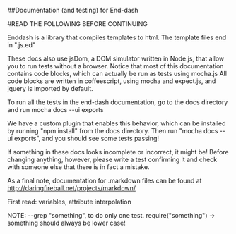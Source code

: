 ##Documentation (and testing) for End-dash

  #READ THE FOLLOWING BEFORE CONTINUING

  Enddash is a library that compiles templates to html. The template files end in ".js.ed"

  These docs also use jsDom, a DOM simulator written in Node.js, that allow you to run tests without a browser. Notice that most of this documentation contains code blocks, which can actually be run as tests using mocha.js All code blocks are written in coffeescript, using mocha and expect.js, and jquery is imported by default.

  To run all the tests in the end-dash documentation, go to the docs directory and run 
  mocha docs --ui exports 

  We have a custom plugin that enables this behavior, which can be installed by running "npm install" from the docs directory. Then run "mocha docs --ui exports", and you should see some tests passing!

  If something in these docs looks incomplete or incorrect, it might be! Before changing anything, however, please write a test confirming it and check with someone else that there is in fact a mistake. 

  As a final note, documentation for .markdown files can be found at http://daringfireball.net/projects/markdown/


  First read: variables, attribute interpolation







  NOTE: --grep "something", to do only one test.
      require("something") -> something should always be lower case!